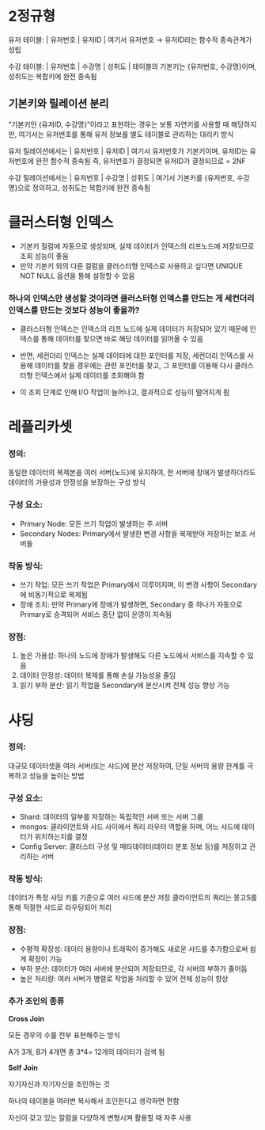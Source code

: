 # 2정규형

유저 테이블:
| 유저번호 | 유저ID |
여기서 유저번호 → 유저ID라는 함수적 종속관계가 성립

수강 테이블:
| 유저번호 | 수강명 | 성취도 |
테이블의 기본키는 {유저번호, 수강명}이며, 성취도는 복합키에 완전 종속됨

## 기본키와 릴레이션 분리

“기본키인 {유저ID, 수강명}”이라고 표현하는 경우는 보통 자연키를 사용할 때 해당하지만, 여기서는 유저번호를 통해 유저 정보를 별도 테이블로 관리하는 대리키 방식

유저 릴레이션에서는
| 유저번호 | 유저ID |
여기서 유저번호가 기본키이며, 유저ID는 유저번호에 완전 함수적 종속됨
즉, 유저번호가 결정되면 유저ID가 결정되므로 = 2NF

수강 릴레이션에서는
| 유저번호 | 수강명 | 성취도 |
여기서 기본키를 {유저번호, 수강명}으로 정의하고, 성취도는 복합키에 완전 종속됨

# 클러스터형 인덱스

- 기본키 컬럼에 자동으로 생성되며, 실제 데이터가 인덱스의 리프노드에 저장되므로 조회 성능이 좋움
- 만약 기본키 외의 다른 컬럼을 클러스터형 인덱스로 사용하고 싶다면 UNIQUE NOT NULL 옵션을 통해 설정할 수 았음

### 하나의 인덱스만 생성할 것이라면 클러스터형 인덱스를 만드는 게 세컨더리 인덱스를 만드는 것보다 성능이 좋을까?

- 클러스터형 인덱스는 인덱스의 리프 노드에 실제 데이터가 저장되어 있기 때문에 인덱스를 통해 데이터를 찾으면 바로 해당 데이터를 읽어올 수 있음

- 반면, 세컨더리 인덱스는 실제 데이터에 대한 포인터를 저장, 세컨더리 인덱스를 사용해 데이터를 찾을 경우에는 관련 포인터를 찾고,
  그 포인터를 이용해 다시 클러스터형 인덱스에서 실제 데이터를 조회해야 함

- 이 조회 단계로 인해 I/O 작업이 늘어나고, 결과적으로 성능이 떨어지게 됨

# 레플리카셋

### 정의:

동일한 데이터의 복제본을 여러 서버(노드)에 유지하여, 한 서버에 장애가 발생하더라도 데이터의 가용성과 안정성을 보장하는 구성 방식

### 구성 요소:

- Primary Node: 모든 쓰기 작업이 발생하는 주 서버
- Secondary Nodes: Primary에서 발생한 변경 사항을 복제받아 저장하는 보조 서버들

### 작동 방식:

- 쓰기 작업: 모든 쓰기 작업은 Primary에서 이루어지며, 이 변경 사항이 Secondary에 비동기적으로 복제됨
- 장애 조치: 만약 Primary에 장애가 발생하면, Secondary 중 하나가 자동으로 Primary로 승격되어 서비스 중단 없이 운영이 지속됨

### 장점:

1. 높은 가용성: 하나의 노드에 장애가 발생해도 다른 노드에서 서비스를 지속할 수 있음
2. 데이터 안정성: 데이터 복제를 통해 손실 가능성을 줄임
3. 읽기 부하 분산: 읽기 작업을 Secondary에 분산시켜 전체 성능 향상 가능

# 샤딩

### 정의:

대규모 데이터셋을 여러 서버(또는 샤드)에 분산 저장하여, 단일 서버의 용량 한계를 극복하고 성능을 높이는 방법

### 구성 요소:

- Shard: 데이터의 일부를 저장하는 독립적인 서버 또는 서버 그룹
- mongos: 클라이언트와 샤드 사이에서 쿼리 라우터 역할을 하며, 어느 샤드에 데이터가 위치하는지를 결정
- Config Server: 클러스터 구성 및 메타데이터(데이터 분포 정보 등)를 저장하고 관리하는 서버

### 작동 방식:

데이터가 특정 샤딩 키를 기준으로 여러 샤드에 분산 저장
클라이언트의 쿼리는 몽고S를 통해 적절한 샤드로 라우팅되어 처리

### 장점:

- 수평적 확장성: 데이터 용량이나 트래픽이 증가해도 새로운 샤드를 추가함으로써 쉽게 확장이 가능
- 부하 분산: 데이터가 여러 서버에 분산되어 저장되므로, 각 서버의 부하가 줄어듬
- 높은 처리량: 여러 서버가 병렬로 작업을 처리할 수 있어 전체 성능이 향상

### 추가 조인의 종류

**Cross Join**

모든 경우의 수를 전부 표현해주는 방식

A가 3개, B가 4개면 총 3\*4= 12개의 데이터가 검색 됨

**Self Join**

자기자신과 자기자신을 조인하는 것

하나의 테이블을 여러번 복사해서 조인한다고 생각하면 편함

자신이 갖고 있는 칼럼을 다양하게 변형시켜 활용할 때 자주 사용
